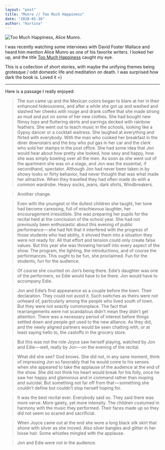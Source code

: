 ```yaml
---
layout: "post"
title: "Munro // Too Much Happiness"
date: "2020-01-16"
author: "kortina"
---
```



![Too Much Happiness, Alice Munro.](https://cdn-images-1.medium.com/max/600/1*jd_pufqseCRJoTpO-tqUjA.jpeg)

I was recently watching some interviews with David Foster Wallace and heard him mention Alice Munro as one of his favorite writers. I looked her up, and the title [Too Much Happiness](https://www.amazon.com/Too-Much-Happiness-Vintage-International/dp/0307390349?tag=kortina0e-20) caught my eye.

This is a collection of short stories, with maybe the unifying themes being grotesque / odd domestic life and meditation on death. I was surprised how dark the book is. Loved it =)

---

Here is a passage I really enjoyed:

> The sun came up and the Mexican colors began to blare at her in their enhanced hideousness, and after a while she got up and washed and slashed her cheeks with rouge and drank coffee that she made strong as mud and put on some of her new clothes. She had bought new flimsy tops and fluttering skirts and earrings decked with rainbow feathers. She went out to teach music in the schools, looking like a Gypsy dancer or a cocktail waitress. She laughed at everything and flirted with everybody. With the man who cooked her breakfast in the diner downstairs and the boy who put gas in her car and the clerk who sold her stamps in the post office. She had some idea that Jon would hear about how pretty she looked, how sexy and happy, how she was simply bowling over all the men. As soon as she went out of the apartment she was on a stage, and Jon was the essential, if secondhand, spectator. Although Jon had never been taken in by showy looks or flirty behavior, had never thought that was what made her attractive. When they travelled they had often made do with a common wardrobe. Heavy socks, jeans, dark shirts, Windbreakers.

> Another change.

> Even with the youngest or the dullest children she taught, her tone had become caressing, full of mischievous laughter, her encouragement irresistible. She was preparing her pupils for the recital held at the conclusion of the school year. She had not previously been enthusiastic about this evening of public performance — she had felt that it interfered with the progress of those students who had ability, it shoved them into a situation they were not ready for. All that effort and tension could only create false values. But this year she was throwing herself into every aspect of the show. The program, the lighting, the introductions, and of course the performances. This ought to be fun, she proclaimed. Fun for the students, fun for the audience.

> Of course she counted on Jon’s being there. Edie’s daughter was one of the performers, so Edie would have to be there. Jon would have to accompany Edie.

> Jon and Edie’s first appearance as a couple before the town. Their declaration. They could not avoid it. Such switches as theirs were not unheard of, particularly among the people who lived south of town. But they were not exactly commonplace. The fact that rearrangements were not scandalous didn’t mean they didn’t get attention. There was a necessary period of interest before things settled down and people got used to the new alliance. As they did, and the newly aligned partners would be seen chatting with, or at least saying hello to, the castoffs in the grocery store.

> But this was not the role Joyce saw herself playing, watched by Jon and Edie — well, really by Jon — on the evening of the recital.

> What did she see? God knows. She did not, in any sane moment, think of impressing Jon so favorably that he would come to his senses when she appeared to take the applause of the audience at the end of the show. She did not think his heart would break for his folly, once he saw her happy and glamorous and in command rather than moping and suicidal. But something not far off from that — something she couldn’t define but couldn’t stop herself hoping for.

> It was the best recital ever. Everybody said so. They said there was more verve. More gaiety, yet more intensity. The children costumed in harmony with the music they performed. Their faces made up so they did not seem so scared and sacrificial.

> When Joyce came out at the end she wore a long black silk skirt that shone with silver as she moved. Also silver bangles and glitter in her loose hair. Some whistles mingled with the applause.

> Jon and Edie were not in the audience.

